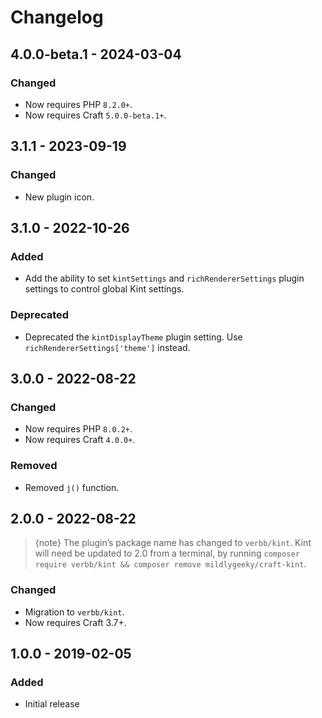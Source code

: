 # Changelog

## 4.0.0-beta.1 - 2024-03-04

### Changed
- Now requires PHP `8.2.0+`.
- Now requires Craft `5.0.0-beta.1+`.

## 3.1.1 - 2023-09-19

### Changed
- New plugin icon.

## 3.1.0 - 2022-10-26

### Added
- Add the ability to set `kintSettings` and `richRendererSettings` plugin settings to control global Kint settings.

### Deprecated
- Deprecated the `kintDisplayTheme` plugin setting. Use `richRendererSettings['theme']` instead.

## 3.0.0 - 2022-08-22

### Changed
- Now requires PHP `8.0.2+`.
- Now requires Craft `4.0.0+`.

### Removed
- Removed `j()` function.

## 2.0.0 - 2022-08-22

> {note} The plugin’s package name has changed to `verbb/kint`. Kint will need be updated to 2.0 from a terminal, by running `composer require verbb/kint && composer remove mildlygeeky/craft-kint`.

### Changed
- Migration to `verbb/kint`.
- Now requires Craft 3.7+.

## 1.0.0 - 2019-02-05

### Added
- Initial release
